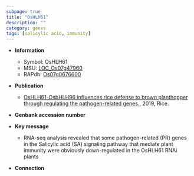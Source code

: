 ```yaml
---
subpage: true
title: "OsHLH61"
description: ""
category: genes
tags: [salicylic acid, immunity]
---
```


* **Information**  
    + Symbol: OsHLH61  
    + MSU: [LOC_Os07g47960](http://rice.plantbiology.msu.edu/cgi-bin/ORF_infopage.cgi?orf=LOC_Os07g47960)  
    + RAPdb: [Os07g0676600](http://rapdb.dna.affrc.go.jp/viewer/gbrowse_details/irgsp1?name=Os07g0676600)  

* **Publication**  
    + [OsHLH61-OsbHLH96 influences rice defense to brown planthopper through regulating the pathogen-related genes.](http://www.ncbi.nlm.nih.gov/pubmed?term=OsHLH61-OsbHLH96+influences+rice+defense+to+brown+planthopper+through+regulating+the+pathogen-related+genes.%5BTitle%5D), 2019, Rice.

* **Genbank accession number**  

* **Key message**  
    + RNA-seq analysis revealed that some pathogen-related (PR) genes in the Salicylic acid (SA) signaling pathway that mediate plant immunity were obviously down-regulated in the OsHLH61 RNAi plants

* **Connection**  



